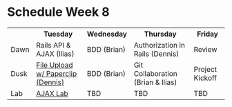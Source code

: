 # Schedule Week 8

<table>
  <tr>
    <th></th>
    <th>Tuesday</th>
    <th>Wednesday</th>
    <th>Thursday</th>
    <th>Friday</th>
  </tr>
  <tr>
    <td>Dawn</td>
    <td>Rails API & AJAX (Ilias)</td>
    <td>BDD (Brian)</td>
    <td>Authorization in Rails (Dennis)</td>
    <td>Review</td>
  </tr>
  <tr>
    <td>Dusk</td>
    <td><a href="https://github.com/sf-wdi-14/notes/blob/master/lectures/week-8/_1_monday/dusk/file-upload.md">File Upload w/ Paperclip (Dennis)</a></td>
    <td>BDD (Brian)</td>
    <td>Git Collaboration (Brian & Ilias)</td>
    <td>Project Kickoff</td>
  </tr>
  <tr>
    <td>Lab</td>
    <td><a href='https://github.com/sf-wdi-14/notes/blob/master/lectures%2Fweek-8%2F_1_monday%2Fdawn%2Fajax-and-apis.md#lab'>AJAX Lab</a></td>
    <td>TBD</td>
    <td>TBD</td>
    <td>TBD</td>
  </tr>
</table>


